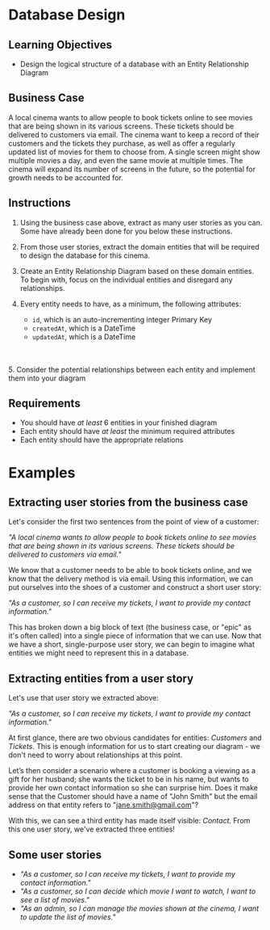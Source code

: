 # Database Design

## Learning Objectives
- Design the logical structure of a database with an Entity Relationship Diagram

## Business Case

A local cinema wants to allow people to book tickets online to see movies that are being shown in its various screens. These tickets should be delivered to customers via email. The cinema want to keep a record of their customers and the tickets they purchase, as well as offer a regularly updated list of movies for them to choose from. A single screen might show multiple movies a day, and even the same movie at multiple times. The cinema will expand its number of screens in the future, so the potential for growth needs to be accounted for.

## Instructions
1. Using the business case above, extract as many user stories as you can. Some have already been done for you below these instructions.

2. From those user stories, extract the domain entities that will be required to design the database for this cinema.

3. Create an Entity Relationship Diagram based on these domain entities. To begin with, focus on the individual entities and disregard any relationships.

4. Every entity needs to have, as a minimum, the following attributes:
    - `id`, which is an auto-incrementing integer Primary Key
    - `createdAt`, which is a DateTime
    - `updatedAt`, which is a DateTime
<br/>
<br/>
5. Consider the potential relationships between each entity and implement them into your diagram

## Requirements
- You should have *at least* 6 entities in your finished diagram
- Each entity should have *at least* the minimum required attributes
- Each entity should have the appropriate relations

# Examples

## Extracting user stories from the business case

Let's consider the first two sentences from the point of view of a customer:

*"A local cinema wants to allow people to book tickets online to see movies that are being shown in its various screens. These tickets should be delivered to customers via email."*

We know that a customer needs to be able to book tickets online, and we know that the delivery method is via email. Using this information, we can put ourselves into the shoes of a customer and construct a short user story:

*"As a customer, so I can receive my tickets, I want to provide my contact information."*

This has broken down a big block of text (the business case, or "epic" as it's often called) into a single piece of information that we can use. Now that we have a short, single-purpose user story, we can begin to imagine what entities we might need to represent this in a database.

## Extracting entities from a user story

Let's use that user story we extracted above:

*"As a customer, so I can receive my tickets, I want to provide my contact information."*

At first glance, there are two obvious candidates for entities: *Customers* and *Tickets*. This is enough information for us to start creating our diagram - we don't need to worry about relationships at this point.

Let’s then consider a scenario where a customer is booking a viewing as a gift for her husband; she wants the ticket to be in his name, but wants to provide her own contact information so she can surprise him. Does it make sense that the Customer should have a name of "John Smith" but the email address on that entity refers to "jane.smith@gmail.com"?

With this, we can see a third entity has made itself visible: *Contact*. From this one user story, we've extracted three entities!

## Some user stories

- *"As a customer, so I can receive my tickets, I want to provide my contact information."*
- *"As a customer, so I can decide which movie I want to watch, I want to see a list of movies."*
- *"As an admin, so I can manage the movies shown at the cinema, I want to update the list of movies."*